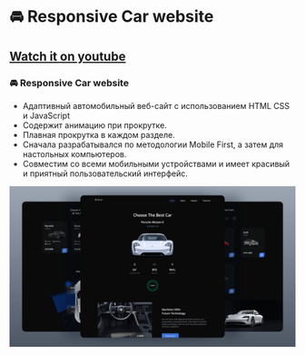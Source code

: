 # 🚘 Responsive Car website
## [Watch it on youtube](https://youtu.be/bDngcOQ8Img)
### 🚘 Responsive Car website

- Адаптивный автомобильный веб-сайт с использованием HTML CSS и JavaScript
- Содержит анимацию при прокрутке.
- Плавная прокрутка в каждом разделе.
- Сначала разрабатывался по методологии Mobile First, а затем для настольных компьютеров.
- Совместим со всеми мобильными устройствами и имеет красивый и приятный пользовательский интерфейс.

![preview img](/preview.png)
